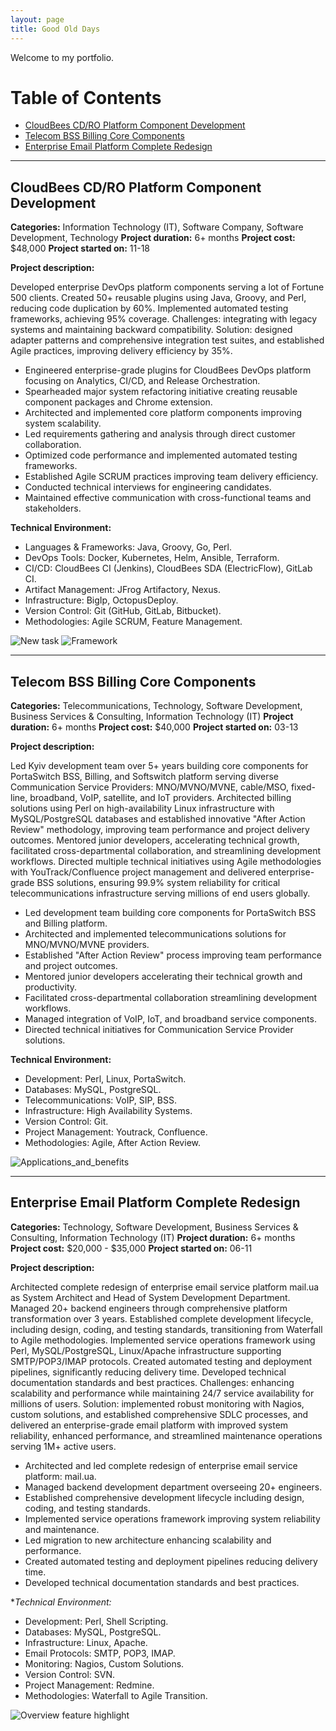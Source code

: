 ```yaml
---
layout: page
title: Good Old Days
---
```


Welcome to my portfolio.

<!-- TOC start -->

# Table of Contents
- [CloudBees CD/RO Platform Component Development](#cloudbees-cdro-platform-component-development)
- [Telecom BSS Billing Core Components](#telecom-bss-billing-core-components)
- [Enterprise Email Platform Complete Redesign](#enterprise-email-platform-complete-redesign)

<!-- TOC end -->

---

<a name="cloudbees-cdro-platform-component-development"></a>
## CloudBees CD/RO Platform Component Development

**Categories:** Information Technology (IT), Software Company, Software Development, Technology
**Project duration:** 6+ months
**Project cost:** $48,000
**Project started on:** 11-18

**Project description:**

Developed enterprise DevOps platform components serving a lot of Fortune 500 clients.
Created 50+ reusable plugins using Java, Groovy, and Perl, reducing code duplication by 60%.
Implemented automated testing frameworks, achieving 95% coverage.
Challenges: integrating with legacy systems and maintaining backward compatibility.
Solution: designed adapter patterns and comprehensive integration test suites, and established Agile practices, improving delivery efficiency by 35%.

-   Engineered enterprise-grade plugins for CloudBees DevOps platform focusing on Analytics, CI/CD, and Release Orchestration.
-   Spearheaded major system refactoring initiative creating reusable component packages and Chrome extension.
-   Architected and implemented core platform components improving system scalability.
-   Led requirements gathering and analysis through direct customer collaboration.
-   Optimized code performance and implemented automated testing frameworks.
-   Established Agile SCRUM practices improving team delivery efficiency.
-   Conducted technical interviews for engineering candidates.
-   Maintained effective communication with cross-functional teams and stakeholders.

**Technical Environment:**

-   Languages & Frameworks: Java, Groovy, Go, Perl.
-   DevOps Tools: Docker, Kubernetes, Helm, Ansible, Terraform.
-   CI/CD: CloudBees CI (Jenkins), CloudBees SDA (ElectricFlow), GitLab CI.
-   Artifact Management: JFrog Artifactory, Nexus.
-   Infrastructure: BigIp, OctopusDeploy.
-   Version Control: Git (GitHub, GitLab, Bitbucket).
-   Methodologies: Agile SCRUM, Feature Management.

![New task](/portfolio/assets/images/cbcdro/05-screenshot-new_task-0551x0274.png)
![Framework](/portfolio/assets/images/cbcdro/01-screenshot-framework-0447x0373.png)

---

<a name="telecom-bss-billing-core-components"></a>
## Telecom BSS Billing Core Components

**Categories:** Telecommunications, Technology, Software Development, Business Services & Consulting, Information Technology (IT)
**Project duration:** 6+ months
**Project cost:** $40,000
**Project started on:** 03-13

**Project description:**

Led Kyiv development team over 5+ years building core components for PortaSwitch BSS, Billing, and Softswitch platform serving diverse Communication Service Providers: MNO/MVNO/MVNE, cable/MSO, fixed-line, broadband, VoIP, satellite, and IoT providers.
Architected billing solutions using Perl on high-availability Linux infrastructure with MySQL/PostgreSQL databases and established innovative "After Action Review" methodology, improving team performance and project delivery outcomes.
Mentored junior developers, accelerating technical growth, facilitated cross-departmental collaboration, and streamlining development workflows.
Directed multiple technical initiatives using Agile methodologies with YouTrack/Confluence project management and delivered enterprise-grade BSS solutions, ensuring 99.9% system reliability for critical telecommunications infrastructure serving millions of end users globally.

-   Led development team building core components for PortaSwitch BSS and Billing platform.
-   Architected and implemented telecommunications solutions for MNO/MVNO/MVNE providers.
-   Established \"After Action Review\" process improving team performance and project outcomes.
-   Mentored junior developers accelerating their technical growth and productivity.
-   Facilitated cross-departmental collaboration streamlining development workflows.
-   Managed integration of VoIP, IoT, and broadband service components.
-   Directed technical initiatives for Communication Service Provider solutions.

**Technical Environment:**

-   Development: Perl, Linux, PortaSwitch.
-   Databases: MySQL, PostgreSQL.
-   Telecommunications: VoIP, SIP, BSS.
-   Infrastructure: High Availability Systems.
-   Version Control: Git.
-   Project Management: Youtrack, Confluence.
-   Methodologies: Agile, After Action Review.

![Applications_and_benefits](/portfolio/assets/images/portaswitch/screenshot-1-0371x0305.png)

---

<a name="enterprise-email-platform-complete-redesign"></a>
## Enterprise Email Platform Complete Redesign

**Categories:** Technology, Software Development, Business Services & Consulting, Information Technology (IT)
**Project duration:** 6+ months
**Project cost:** $20,000 - $35,000
**Project started on:** 06-11

**Project description:**

Architected complete redesign of enterprise email service platform mail.ua as System Architect and Head of System Development Department.
Managed 20+ backend engineers through comprehensive platform transformation over 3 years.
Established complete development lifecycle, including design, coding, and testing standards, transitioning from Waterfall to Agile methodologies.
Implemented service operations framework using Perl, MySQL/PostgreSQL, Linux/Apache infrastructure supporting SMTP/POP3/IMAP protocols.
Created automated testing and deployment pipelines, significantly reducing delivery time.
Developed technical documentation standards and best practices.
Challenges: enhancing scalability and performance while maintaining 24/7 service availability for millions of users.
Solution: implemented robust monitoring with Nagios, custom solutions, and established comprehensive SDLC processes, and delivered an enterprise-grade email platform with improved system reliability, enhanced performance, and streamlined maintenance operations serving 1M+ active users.

-   Architected and led complete redesign of enterprise email service platform: mail.ua.
-   Managed backend development department overseeing 20+ engineers.
-   Established comprehensive development lifecycle including design, coding, and testing standards.
-   Implemented service operations framework improving system reliability and maintenance.
-   Led migration to new architecture enhancing scalability and performance.
-   Created automated testing and deployment pipelines reducing delivery time.
-   Developed technical documentation standards and best practices.

**Technical Environment:*

-   Development: Perl, Shell Scripting.
-   Databases: MySQL, PostgreSQL.
-   Infrastructure: Linux, Apache.
-   Email Protocols: SMTP, POP3, IMAP.
-   Monitoring: Nagios, Custom Solutions.
-   Version Control: SVN.
-   Project Management: Redmine.
-   Methodologies: Waterfall to Agile Transition.

![Overview feature highlight](/portfolio/assets/images/mailua/mu-spam-0650x0330.jpg)
